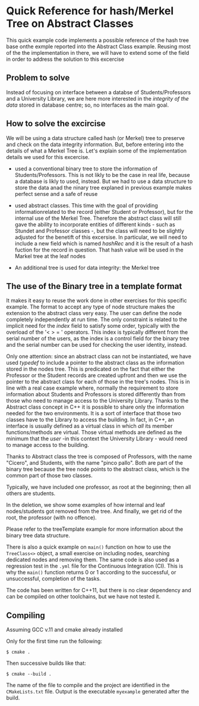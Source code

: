 # Quick Reference for hash/Merkel Tree on Abstract Classes

This quick example code implements a possible reference of the hash tree base onthe exmple reported into the Abstract Class example. Reusing most of the the implementation in there, we will have to extend some of the field in order to address the solution to this excercise

## Problem to solve

Instead of focusing on interface between a databse of Students/Professors and a University Library, we are here more interested in the *integrity of the data* stored in database centre; so, no interfaces as the main goal. 

## How to solve the excircise

We will be using a data structure called hash (or Merkel) tree to preserve and check on the data integrity information. But, before entering into the details of what a Merkel Tree is. Let's explain some of the implementation details we used for this excercise.

- used a conventional binary tree to store the information of Students/Professors. This is not likly to be the case in real life, because a database is likly to used, instead. But we had to use a data structure to store the data anad the ninary tree explaned in previous example makes perfect sense and a safe of reuse
- used abstract classes. This time with the goal of providing informationrelated to the record (either Student or Professor), but for the internal use of the Merkel Tree. Therefore the abstract class will still gave the ability to incorporate entities of different kinds - such as Stundet and Professor classes -, but the class will need to be slightly adjusted for the benetift of this excersise. In particular, we will need to include a new field which is named _hashRec_ and it is the result of a hash fuction for the record in question. That hash value will be used in the Markel tree at the leaf nodes  

- An additional tree is used for data integrity: the Merkel tree 


## The use of the Binary tree in a template format 

It makes it easy to reuse the work done in other exercises for this specific example. The format to accept any type of node structure makes the extension to the abstract class very easy.  The user can define the node completely independently at run time. The only constraint is related to the implicit need for the _index_ field to satisfy some order, typically with the overload of the '< > = ' operators. This index is typically different from the serial number of the users, as the index is a control field for the binary tree and the serial number can be used for checking the user identity, instead.

Only one attention: since an abstract class can not be instantiated, we have used _typedef_ to include a pointer to the abstract class as the information stored in the nodes tree. This is predicated on the fact that either the Professor or the Student records are created upfront and then we use the pointer to the abstract class for each of those in the tree's nodes. This is in line with a real case example where, normally the requirement to store information about Students and Professors is stored differently than from those who need to manage access to the University Library. Thanks to the Abstract class concept in C++ it is possible to share only the information needed for the two environments. It is a sort of interface that those two classes have to the Library to access the building. In fact, in C++, an interface is usually defined as a virtual class in which *all* its member functions/methods are virtual. Those virtual methods are defined as the minimum that the _user_ -in this context the University Library - would need to manage access to the building.

Thanks to Abstract class the tree is composed of Professors, with the name "Cicero", and Students, with the name "pinco pallo". Both are part of the binary tree because the tree node points to the abstract class, which is the common part of those two classes.

Typically, we have included one professor, as root at the beginning; then all others are students. 

In the deletion, we show some examples of how internal and leaf nodes/students got removed from the tree. And finally, we get rid of the root, the professor (with no offence).

Please refer to the treeTemplate example for more information about the binary tree data structure.


There is also a quick example on `main()` function on how to use the `TreeClass<>` object, a small exercise on including nodes, searching dedicated nodes and removing them. The same code is also used as a regression test in the `.yml` file for the Continuous Integration (CI). This is why the `main()` function returns 0 or 1 according to the successful, or unsuccessful, completion of the tasks.


The code has been written for C++11, but there is no clear dependency and can be compiled on other toolchains, but we have not tested it.



## Compiling
Assuming GCC v.11 and cmake already installed

Only for the first time run the following:

`$ cmake . `

Then successive builds like that:

`$ cmake --build . `

The name of the file to compile and the project are identified in the `CMakeLists.txt` file. 
Output is the executable `myexample` generated after the build.

